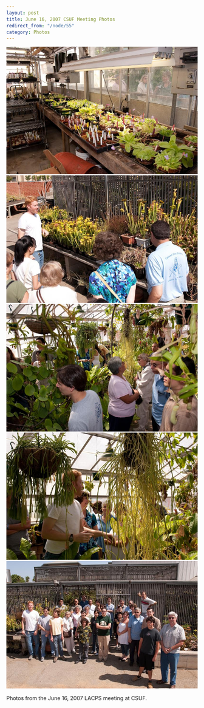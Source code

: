 ```yaml
---
layout: post
title: June 16, 2007 CSUF Meeting Photos
redirect_from: "/node/55"
category: Photos
---
```


<img src="/sites/default/files/styles/large/public/meeting_photos/_MG_4224.jpg" alt="Pinguicula table" />

<img src="/sites/default/files/styles/large/public/meeting_photos/_MG_4219.jpg" alt="Sarracenia" />

<img src="/sites/default/files/styles/large/public/meeting_photos/_MG_4225.jpg" alt="Greenhouse" />

<img src="/sites/default/files/styles/large/public/meeting_photos/_MG_4226.jpg" alt="Greenhouse" />

<img src="/sites/default/files/styles/large/public/meeting_photos/_MG_4232.jpg"  alt="Meeting attendees" />

Photos from the June 16, 2007 LACPS meeting at CSUF.
